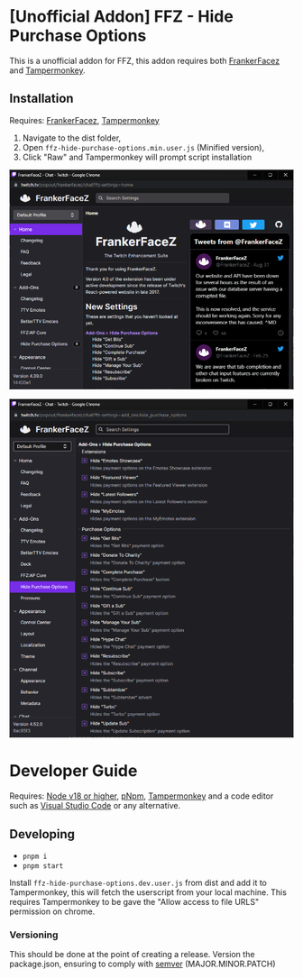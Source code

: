 # [Unofficial Addon] FFZ - Hide Purchase Options 
This is a unofficial addon for FFZ, this addon requires both [FrankerFacez](https://www.frankerfacez.com/) and [Tampermonkey](https://www.tampermonkey.net/). 

## Installation
Requires: [FrankerFacez](https://www.frankerfacez.com/), [Tampermonkey](http://tampermonkey.net/)

1. Navigate to the dist folder,
2. Open `ffz-hide-purchase-options.min.user.js` (Minified version),
3. Click "Raw" and Tampermonkey will prompt script installation

![First Time Install](/src/resources/first-time-install.png?raw=true "First Time Install")

![New Settings](/src/resources/options.png?raw=true "New Settings")

# Developer Guide
Requires: [Node v18 or higher](https://nodejs.org/en/), [pNpm](https://pnpm.io/), [Tampermonkey](http://tampermonkey.net/) and a code editor such as [Visual Studio Code](https://code.visualstudio.com/) or any alternative.

## Developing
- `pnpm i`
- `pnpm start`

Install `ffz-hide-purchase-options.dev.user.js` from dist and add it to Tampermonkey, this will fetch the userscript from your local machine.
This requires Tampermonkey to be gave the "Allow access to file URLS" permission on chrome.

### Versioning
This should be done at the point of creating a release. Version the package.json, ensuring to comply with [semver](http://semver.org/) (MAJOR.MINOR.PATCH)
